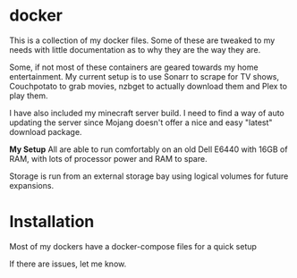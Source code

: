# docker
This is a collection of my docker files. Some of these are tweaked to my needs with little documentation as to why they are the way they are.

Some, if not most of these containers are geared towards my home entertainment. My current setup is to use Sonarr to scrape for TV shows, Couchpotato to grab movies, nzbget to actually download them and Plex to play them.

I have also included my minecraft server build. I need to find a way of auto updating the server since Mojang doesn't offer a nice and easy "latest" download package.

**My Setup**
All are able to run comfortably on an old Dell E6440 with 16GB of RAM, with lots of processor power and RAM to spare.

Storage is run from an external storage bay using logical volumes for future expansions.

# Installation
Most of my dockers have a docker-compose files for a quick setup

If there are issues, let me know.
